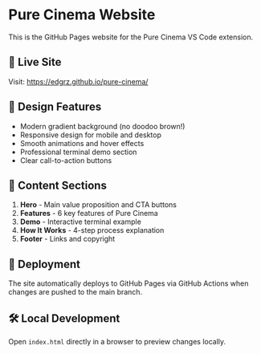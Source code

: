 # Pure Cinema Website

This is the GitHub Pages website for the Pure Cinema VS Code extension.

## 🚀 Live Site
Visit: https://edgrz.github.io/pure-cinema/

## 🎨 Design Features
- Modern gradient background (no doodoo brown!)
- Responsive design for mobile and desktop
- Smooth animations and hover effects
- Professional terminal demo section
- Clear call-to-action buttons

## 📝 Content Sections
1. **Hero** - Main value proposition and CTA buttons
2. **Features** - 6 key features of Pure Cinema
3. **Demo** - Interactive terminal example
4. **How It Works** - 4-step process explanation
5. **Footer** - Links and copyright

## 🔄 Deployment
The site automatically deploys to GitHub Pages via GitHub Actions when changes are pushed to the main branch.

## 🛠️ Local Development
Open `index.html` directly in a browser to preview changes locally.